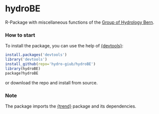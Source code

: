 # hydroBE
R-Package with miscellaneous functions of the [Group of Hydrology Bern](http://www.hydrologie.unibe.ch/index.html).

### How to start
To install the package, you can use the help of [{devtools}](https://CRAN.R-project.org/package=devtools):

```r
install.packages('devtools')
library('devtools')
install_github(repo='hydro-giub/hydroBE')
library(hydroBE)
package?hydroBE
```

or download the repo and install from source.

### Note
The package imports the [{trend}](https://CRAN.R-project.org/package=trend) package and its dependencies.

